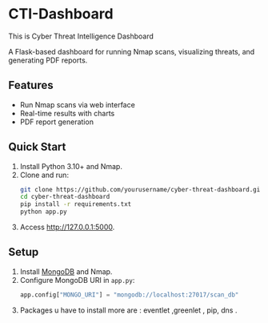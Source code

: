 # CTI-Dashboard
This is Cyber Threat Intelligence Dashboard 

A Flask-based dashboard for running Nmap scans, visualizing threats, and generating PDF reports.

## Features
- Run Nmap scans via web interface  
- Real-time results with charts  
- PDF report generation  

## Quick Start
1. Install Python 3.10+ and Nmap.
2. Clone and run:
   ```bash
   git clone https://github.com/yourusername/cyber-threat-dashboard.git
   cd cyber-threat-dashboard
   pip install -r requirements.txt
   python app.py

3. Access http://127.0.0.1:5000.


## Setup
1. Install [MongoDB](https://www.mongodb.com/try/download/community) and Nmap.
2. Configure MongoDB URI in `app.py`:
   ```python
   app.config["MONGO_URI"] = "mongodb://localhost:27017/scan_db"
3. Packages u have to install more are : eventlet ,greenlet , pip, dns .
